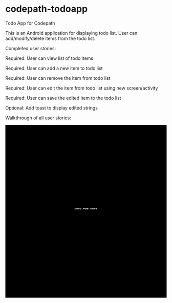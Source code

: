 codepath-todoapp
================

Todo App for Codepath

This is an Android application for displaying todo list. User can add/modify/delete items from the todo list.

Completed user stories:

 Required: User can view list of todo items
 
 Required: User can add a new item to todo list
 
 Required: User can remove the item from todo list
 
 Required: User can edit the item from todo list using new screen/activity
 
 Required: User can save the edited item to the todo list
 
 Optional: Add toast to display edited strings



Walkthrough of all user stories:

![Todo-App-1](https://github.com/vvalluri/codepath-todoapp/blob/master/codepath-todoapp-1.gif)
